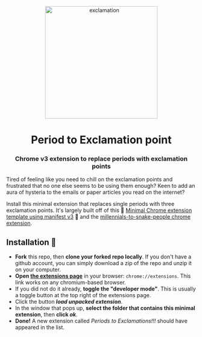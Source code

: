 <div align="center">
    <img width="298" alt="exclamation" src="https://user-images.githubusercontent.com/46863334/200347789-1d68e9d8-cf23-4acb-954e-bbc8c397a561.png">
    <h1>Period to Exclamation point</h1>
    <h3>Chrome v3 extension to replace periods with exclamation points</h3>
</div>

Tired of feeling like you need to chill on the exclamation points and frustrated that no one else seems to be using them enough? 
Keen to add an aura of hysteria to the emails or paper articles you read on the internet?   

Install this minimal extension that replaces single periods with three exclamation points. It's largely built off of this 🚀 [Minimal Chrome extension template using manifest v3](https://github.com/SimGus/chrome-extension-v3-starter) 🚀 and the [millennials-to-snake-people chrome extension](https://github.com/ericwbailey/millennials-to-snake-people). 

## Installation 🌸 
- **Fork** this repo, then **clone your forked repo locally**. If you don't have a github account, you can simply download a zip of the repo and unzip it on your computer.
- **Open [the extensions page](chrome://extensions)** in your browser: `chrome://extensions`. This link works on any chromium-based browser.
- If you did not do it already, **toggle the "developer mode"**. This is usually a toggle button at the top right of the extensions page.
- Click the button **_load unpacked extension_**.
- In the window that pops up, **select the folder that contains this minimal extension**, then **click _ok_**.
- **Done!** A new extension called _Periods to Exclamations!!!_ should have appeared in the list.